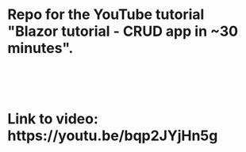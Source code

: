 # Repo for the YouTube tutorial "Blazor tutorial - CRUD app in ~30 minutes".
<br />
<br />
<br />
<h1> Link to video: https://youtu.be/bqp2JYjHn5g </h1>
